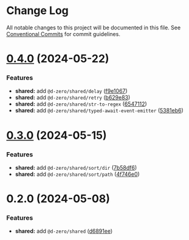 # Change Log

All notable changes to this project will be documented in this file.
See [Conventional Commits](https://conventionalcommits.org) for commit guidelines.

# [0.4.0](https://github.com/d-zero-dev/tools/compare/@d-zero/shared@0.3.0...@d-zero/shared@0.4.0) (2024-05-22)

### Features

- **shared:** add `@d-zero/shared/delay` ([f9e1067](https://github.com/d-zero-dev/tools/commit/f9e1067e05a1a6b50392a0a481d0a6f98a17c265))
- **shared:** add `@d-zero/shared/retry` ([b629e83](https://github.com/d-zero-dev/tools/commit/b629e8331150e29e68137c908d7cb1889add1142))
- **shared:** add `@d-zero/shared/str-to-regex` ([6547112](https://github.com/d-zero-dev/tools/commit/654711262e4054e437cc7d4fef9ceed6ba845301))
- **shared:** add `@d-zero/shared/typed-await-event-emitter` ([5381eb6](https://github.com/d-zero-dev/tools/commit/5381eb6a71fe3cb89a79ec5efeffe0d9e1cc9bbb))

# [0.3.0](https://github.com/d-zero-dev/tools/compare/@d-zero/shared@0.2.0...@d-zero/shared@0.3.0) (2024-05-15)

### Features

- **shared:** add `@d-zero/shared/sort/dir` ([7b58df6](https://github.com/d-zero-dev/tools/commit/7b58df62f927d3eb1531860b1fa62eac226f44dc))
- **shared:** add `@d-zero/shared/sort/path` ([4f746e0](https://github.com/d-zero-dev/tools/commit/4f746e085e936f3c3bdb54ce79b28e5289ccaeda))

# 0.2.0 (2024-05-08)

### Features

- **shared:** add `@d-zero/shared` ([d6891ee](https://github.com/d-zero-dev/tools/commit/d6891eeaa4eab8976a329f590e36e05ce31e4faa))
